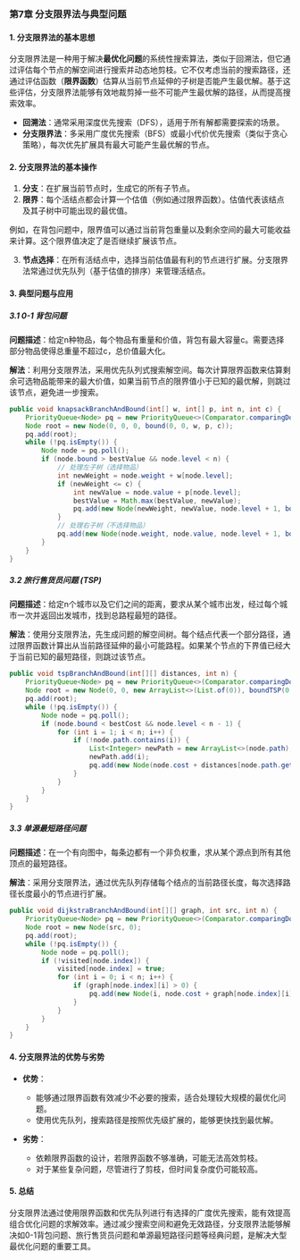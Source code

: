 ### 第7章 分支限界法与典型问题

#### 1. 分支限界法的基本思想

分支限界法是一种用于解决**最优化问题**的系统性搜索算法，类似于回溯法，但它通过评估每个节点的解空间进行搜索并动态地剪枝。它不仅考虑当前的搜索路径，还通过评估函数（**限界函数**）估算从当前节点延伸的子树是否能产生最优解。基于这些评估，分支限界法能够有效地裁剪掉一些不可能产生最优解的路径，从而提高搜索效率。

- **回溯法**：通常采用深度优先搜索（DFS），适用于所有解都需要探索的场景。
- **分支限界法**：多采用广度优先搜索（BFS）或最小代价优先搜索（类似于贪心策略），每次优先扩展具有最大可能产生最优解的节点。

#### 2. 分支限界法的基本操作

1. **分支**：在扩展当前节点时，生成它的所有子节点。
2. **限界**：每个活结点都会计算一个估值（例如通过限界函数）。估值代表该结点及其子树中可能出现的最优值。

例如，在背包问题中，限界值可以通过当前背包重量以及剩余空间的最大可能收益来计算。这个限界值决定了是否继续扩展该节点。

3. **节点选择**：在所有活结点中，选择当前估值最有利的节点进行扩展。分支限界法常通过优先队列（基于估值的排序）来管理活结点。

#### 3. 典型问题与应用

##### 3.1 0-1 背包问题

**问题描述**：给定n种物品，每个物品有重量和价值，背包有最大容量c。需要选择部分物品使得总重量不超过c，总价值最大化。

**解法**：利用分支限界法，采用优先队列式搜索解空间。每次计算限界函数来估算剩余可选物品能带来的最大价值，如果当前节点的限界值小于已知的最优解，则跳过该节点，避免进一步搜索。

```java
public void knapsackBranchAndBound(int[] w, int[] p, int n, int c) {
    PriorityQueue<Node> pq = new PriorityQueue<>(Comparator.comparingDouble(Node::getBound));
    Node root = new Node(0, 0, 0, bound(0, 0, w, p, c));
    pq.add(root);
    while (!pq.isEmpty()) {
        Node node = pq.poll();
        if (node.bound > bestValue && node.level < n) {
            // 处理左子树（选择物品）
            int newWeight = node.weight + w[node.level];
            if (newWeight <= c) {
                int newValue = node.value + p[node.level];
                bestValue = Math.max(bestValue, newValue);
                pq.add(new Node(newWeight, newValue, node.level + 1, bound(newWeight, newValue, w, p, c)));
            }
            // 处理右子树（不选择物品）
            pq.add(new Node(node.weight, node.value, node.level + 1, bound(node.weight, node.value, w, p, c)));
        }
    }
}
```

##### 3.2 旅行售货员问题 (TSP)

**问题描述**：给定n个城市以及它们之间的距离，要求从某个城市出发，经过每个城市一次并返回出发城市，找到总路程最短的路径。

**解法**：使用分支限界法，先生成问题的解空间树。每个结点代表一个部分路径，通过限界函数计算出从当前路径延伸的最小可能路程。如果某个节点的下界值已经大于当前已知的最短路径，则跳过该节点。

```java
public void tspBranchAndBound(int[][] distances, int n) {
    PriorityQueue<Node> pq = new PriorityQueue<>(Comparator.comparingDouble(Node::getBound));
    Node root = new Node(0, 0, new ArrayList<>(List.of(0)), boundTSP(0, distances, n));
    pq.add(root);
    while (!pq.isEmpty()) {
        Node node = pq.poll();
        if (node.bound < bestCost && node.level < n - 1) {
            for (int i = 1; i < n; i++) {
                if (!node.path.contains(i)) {
                    List<Integer> newPath = new ArrayList<>(node.path);
                    newPath.add(i);
                    pq.add(new Node(node.cost + distances[node.path.get(node.level)][i], node.level + 1, newPath, boundTSP(node.cost, distances, n)));
                }
            }
        }
    }
}
```

##### 3.3 单源最短路径问题

**问题描述**：在一个有向图中，每条边都有一个非负权重，求从某个源点到所有其他顶点的最短路径。

**解法**：采用分支限界法，通过优先队列存储每个结点的当前路径长度，每次选择路径长度最小的节点进行扩展。

```java
public void dijkstraBranchAndBound(int[][] graph, int src, int n) {
    PriorityQueue<Node> pq = new PriorityQueue<>(Comparator.comparingDouble(Node::getBound));
    Node root = new Node(src, 0);
    pq.add(root);
    while (!pq.isEmpty()) {
        Node node = pq.poll();
        if (!visited[node.index]) {
            visited[node.index] = true;
            for (int i = 0; i < n; i++) {
                if (graph[node.index][i] > 0) {
                    pq.add(new Node(i, node.cost + graph[node.index][i]));
                }
            }
        }
    }
}
```

#### 4. 分支限界法的优势与劣势

- **优势**：
  - 能够通过限界函数有效减少不必要的搜索，适合处理较大规模的最优化问题。
  - 使用优先队列，搜索路径是按照优先级扩展的，能够更快找到最优解。
  
- **劣势**：
  - 依赖限界函数的设计，若限界函数不够准确，可能无法高效剪枝。
  - 对于某些复杂问题，尽管进行了剪枝，但时间复杂度仍可能较高。

#### 5. 总结

分支限界法通过使用限界函数和优先队列进行有选择的广度优先搜索，能有效提高组合优化问题的求解效率。通过减少搜索空间和避免无效路径，分支限界法能够解决如0-1背包问题、旅行售货员问题和单源最短路径问题等经典问题，是解决大型最优化问题的重要工具。